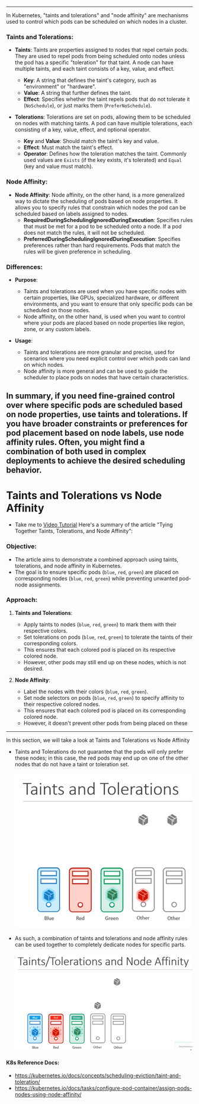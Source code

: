  -----------------

In Kubernetes, "taints and tolerations" and "node affinity" are mechanisms used to control which pods can be scheduled on which nodes in a cluster.

### Taints and Tolerations:
- **Taints**: Taints are properties assigned to nodes that repel certain pods. They are used to repel pods from being scheduled onto nodes unless the pod has a specific "toleration" for that taint. A node can have multiple taints, and each taint consists of a key, value, and effect.
  - **Key**: A string that defines the taint's category, such as "environment" or "hardware".
  - **Value**: A string that further defines the taint.
  - **Effect**: Specifies whether the taint repels pods that do not tolerate it (`NoSchedule`), or just marks them (`PreferNoSchedule`).

- **Tolerations**: Tolerations are set on pods, allowing them to be scheduled on nodes with matching taints. A pod can have multiple tolerations, each consisting of a key, value, effect, and optional operator.
  - **Key** and **Value**: Should match the taint's key and value.
  - **Effect**: Must match the taint's effect.
  - **Operator**: Defines how the toleration matches the taint. Commonly used values are `Exists` (if the key exists, it's tolerated) and `Equal` (key and value must match).

### Node Affinity:
- **Node Affinity**: Node affinity, on the other hand, is a more generalized way to dictate the scheduling of pods based on node properties. It allows you to specify rules that constrain which nodes the pod can be scheduled based on labels assigned to nodes.
  - **RequiredDuringSchedulingIgnoredDuringExecution**: Specifies rules that must be met for a pod to be scheduled onto a node. If a pod does not match the rules, it will not be scheduled.
  - **PreferredDuringSchedulingIgnoredDuringExecution**: Specifies preferences rather than hard requirements. Pods that match the rules will be given preference in scheduling.

### Differences:
- **Purpose**:
  - Taints and tolerations are used when you have specific nodes with certain properties, like GPUs, specialized hardware, or different environments, and you want to ensure that only specific pods can be scheduled on those nodes.
  - Node affinity, on the other hand, is used when you want to control where your pods are placed based on node properties like region, zone, or any custom labels.

- **Usage**:
  - Taints and tolerations are more granular and precise, used for scenarios where you need explicit control over which pods can land on which nodes.
  - Node affinity is more general and can be used to guide the scheduler to place pods on nodes that have certain characteristics.

In summary, if you need fine-grained control over where specific pods are scheduled based on node properties, use taints and tolerations. If you have broader constraints or preferences for pod placement based on node labels, use node affinity rules. Often, you might find a combination of both used in complex deployments to achieve the desired scheduling behavior.
-----------------
# Taints and Tolerations vs Node Affinity
  - Take me to [Video Tutorial](https://kodekloud.com/topic/taints-and-tolerations-vs-node-affinity/)
Here's a summary of the article "Tying Together Taints, Tolerations, and Node Affinity":

### Objective:
- The article aims to demonstrate a combined approach using taints, tolerations, and node affinity in Kubernetes.
- The goal is to ensure specific pods (`blue`, `red`, `green`) are placed on corresponding nodes (`blue`, `red`, `green`) while preventing unwanted pod-node assignments.

### Approach:
1. **Taints and Tolerations**:
   - Apply taints to nodes (`blue`, `red`, `green`) to mark them with their respective colors.
   - Set tolerations on pods (`blue`, `red`, `green`) to tolerate the taints of their corresponding colors.
   - This ensures that each colored pod is placed on its respective colored node.
   - However, other pods may still end up on these nodes, which is not desired.

2. **Node Affinity**:
   - Label the nodes with their colors (`blue`, `red`, `green`).
   - Set node selectors on pods (`blue`, `red`, `green`) to specify affinity to their respective colored nodes.
   - This ensures that each colored pod is placed on its corresponding colored node.
   - However, it doesn't prevent other pods from being placed on these

______________________________________________________________________________________________
In this section, we will take a look at Taints and Tolerations vs Node Affinity
- Taints and Tolerations do not guarantee that the pods will only prefer these nodes; in this case, the red pods may end up on one of the other nodes that do not have a taint or toleration set.
  
  ![tn-na](../../images/tn-na.PNG)
  
 
- As such, a combination of taints and tolerations and node affinity rules can be used together to completely dedicate nodes for specific parts.

  ![tn-nsa](../../images/tn-nsa.png)

  
#### K8s Reference Docs:
- https://kubernetes.io/docs/concepts/scheduling-eviction/taint-and-toleration/
- https://kubernetes.io/docs/tasks/configure-pod-container/assign-pods-nodes-using-node-affinity/
